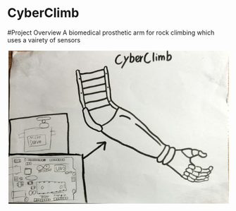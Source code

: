 # CyberClimb

#Project Overview
A biomedical prosthetic arm for rock climbing which uses a vairety of sensors

![Pictorial](https://github.com/TempeHS/2024IST-Biomech-CyberClimb-Khanh.N-Kelvin.A/blob/main/.workingDocuments/Concept%20pictorial.png)
